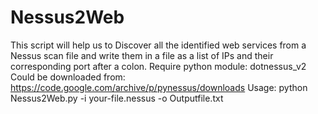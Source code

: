 # Nessus2Web
This script will help us to Discover all the identified web services from a Nessus scan file and write them in a file as a list of IPs and their corresponding port after a colon.
Require python module: dotnessus_v2
Could be downloaded from: https://code.google.com/archive/p/pynessus/downloads
Usage: 
python Nessus2Web.py -i your-file.nessus -o Outputfile.txt

